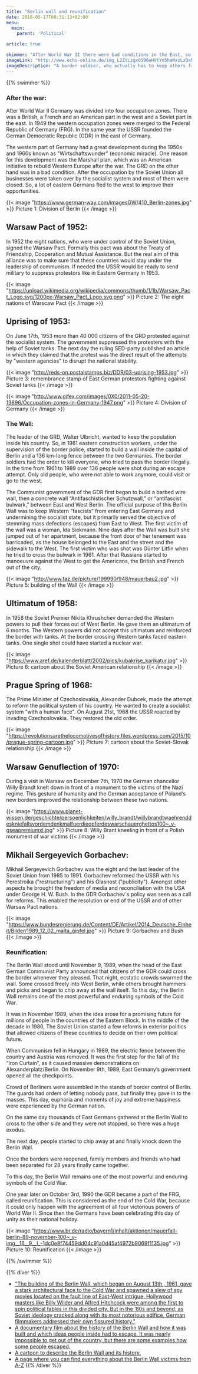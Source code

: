 ```yaml
---
title: "Berlin wall and reunification"
date: 2018-05-17T00:31:13+02:00
menu:
  main:
    parent: 'Political'

article: true

skimmer: "After World War II there were bad conditions in the East, so an increasing number of people fled to the West. To prevent them from running away, the GDR built a            wall in 1961, and called it ironically “antifascist bulwark”. Soldiers had the order to kill people who wanted to cross the border. In 1989, there was the                  opening of the border and one year later the reunification of both Germanies was celebrated."
imageLink: "http://www.echo-online.de/img_L2ZtLzgxOS90aHVtYm5haWxzLzQxMjgzNS5qcGcuMjYzNjI0MzYuanBn_L2ZtLzgxOS90aHVtYm5haWxzLzQxMjgzNS5qcGcuMjYzNjI0MzguanBn.jpg"
imageDescription: "A border soldier, who actually has to keep others from fleeing to the west, jumps over the first form of the Wall, here still barbed wire, during the construction of it"
---
```


{{% swimmer %}}
### After the war:

After World War II Germany was divided into four occupation zones. There was a British, a French and an American part in the west and a Soviet part in the east. In 1949 the western occupation zones were merged to the Federal Republic of Germany (FRG). In the same year the USSR founded the German Democratic Republic (GDR) in the east of Germany.

The western part of Germany had a great development during the 1950s and 1960s known as "Wirtschaftswunder" (economic miracle). One reason for this development was the Marshall plan, which was an American initiative to rebuild Western Europe after the war. The GRD on the other hand was in a bad condition. After the occupation by the Soviet Union all businesses were taken over by the socialist system and most of them were closed. So, a lot of eastern Germans fled to the west to improve their opportunities.

{{< image "https://www.german-way.com/imagesGW/410_Berlin-zones.jpg" >}}
Picture 1: Division of Berlin
{{< /image >}}

## Warsaw Pact of 1952:

In 1952 the eight nations, who were under control of the Soviet Union, signed the Warsaw Pact. Formally this pact was about the Treaty of Friendship, Cooperation and Mutual Assistance. But the real aim of this alliance was to make sure that these countries would stay under the leadership of communism. If needed the USSR would be ready to send military to suppress protestors like in Eastern Germany in 1953.

{{< image "https://upload.wikimedia.org/wikipedia/commons/thumb/1/1b/Warsaw_Pact_Logo.svg/1200px-Warsaw_Pact_Logo.svg.png" >}}
Picture 2: The eight nations of Warscaw Pact
{{< /image >}}

## Uprising of 1953:

On June 17th, 1953 more than 40 000 citizens of the GRD protested against the socialist system. The government suppressed the protesters with the help of Soviet tanks. The next day the ruling SED-party published an article in which they claimed that the protest was the direct result of the attempts by "western agencies" to disrupt the national stability.


{{< image "http://reds-on.postalstamps.biz/DDR/03-uprising-1953.jpg" >}}
Picture 3: remembrance stamp of East German protestors fighting against Soviet tanks
{{< /image >}}


{{< image "http://www.gifex.com/images/0X0/2011-05-20-13696/Occupation-zones-in-Germany-1947.png" >}}
Picture 4: Division of Germany
{{< /image >}}

### The Wall:

The leader of the GRD, Walter Ulbricht, wanted to keep the population inside his country. So, in 1961 eastern construction workers, under the supervision of the border police, started to build a wall inside the capital of Berlin and a 136 km-long fence between the two Germanies. The border soldiers had the order to kill everyone, who tried to pass the border illegally. In the time from 1961 to 1989 over 136 people were shot during an escape attempt. Only old people, who were not able to work anymore, could visit or go to the west.

The Communist government of the GDR first began to build a barbed wire wall, then a concrete wall “Antifaschistischer Schutzwall,” or “antifascist bulwark,” between East and West Berlin. The official purpose of this Berlin Wall was to keep Western “fascists” from entering East Germany and undermining the socialist state, but it primarily served the objective of stemming mass defections (escapes) from East to West. The first victim of the wall was a woman, Ida Siekmann. Nine days after the Wall was built she jumped out of her apartment, because the front door of her tenement was barricaded, as the house belonged to the East and the street and the sidewalk to the West. The first victim who was shot was Günter Litfin when he tried to cross the bulwark in 1961. After that Russians started to manoeuvre against the West to get the Americans, the British and French out of the city.


{{< image "http://www.taz.de/picture/199990/948/mauerbau2.jpg" >}}
Picture 5: building of the Wall
{{< /image >}}

## Ultimatum of 1958:

In 1958 the Soviet Premier Nikita Khrushchev demanded the Western powers to pull their forces out of West Berlin. He gave them an ultimatum of 6 months. The Western powers did not accept this ultimatum and reinforced the border with tanks. At the border crossing Western tanks faced eastern tanks. One single shot could have started a nuclear war.

{{< image "https://www.aref.de/kalenderblatt/2002/pics/kubakrise_karikatur.jpg" >}}
Picture 6: cartoon about the Soviet American relationship
{{< /image >}}

## Prague Spring of 1968:

The Prime Minister of Czechoslovakia, Alexander Dubcek, made the attempt to reform the political system of his country. He wanted to create a socialist system "with a human face". On August 21st, 1968 the USSR reacted by invading Czechoslovakia. They restored the old order.

{{< image "https://revolutionsarethelocomotivesofhistory.files.wordpress.com/2015/10/prague-spring-cartoon.jpg" >}}
Picture 7: cartoon about the Soviet-Slovak relationship
{{< /image >}}

## Warsaw Genuflection of 1970:

During a visit in Warsaw on December 7th, 1970 the German chancellor Willy Brandt knelt down in front of a monument to the victims of the Nazi regime. This gesture of humanity and the German acceptance of Poland‘s new borders improved the relationship between these two nations.

{{< image "https://www.planet-wissen.de/geschichte/persoenlichkeiten/willy_brandt/willybrandtwaehrenddeskniefallsvordemdenkmalfuerdieopferdeswarschauerghettos100~_v-gseapremiumxl.jpg" >}}
Picture 8: Willy Brant kneeling in front of a Polish monument of war victims
{{< /image >}}

## Mikhail Sergeyevich Gorbachev:

Mikhail Sergeyevich Gorbachev was the eight and the last leader of the Soviet Union from 1985 to 1991. Gorbachev reformed the USSR with his Perestroika ("restructuring") and his Glasnost ("publicity"). Amongst other aspects he brought the freedom of media and reconciliation with the USA under George H. W. Bush. In the GDR Gorbachev`s policy was seen as a call for reforms. This enabled the resolution or end of the USSR and of other Warsaw Pact nations.


{{< image "https://www.bundesregierung.de/Content/DE/Artikel/2014_Deutsche_Einheit/Bilder/1989_12_02_malta_gipfel.jpg" >}}
Picture 9: Gorbachev and Bush
{{< /image >}}

### Reunification:

The Berlin Wall stood until November 9, 1989, when the head of the East German Communist Party announced that citizens of the GDR could cross the border whenever they pleased. That night, ecstatic crowds swarmed the wall. Some crossed freely into West Berlin, while others brought hammers and picks and began to chip away at the wall itself. To this day, the Berlin Wall remains one of the most powerful and enduring symbols of the Cold War.

It was in November 1989, when the idea arose for a promising future for millions of people in the countries of the Eastern Block. In the middle of the decade in 1980, The Soviet Union started a few reforms in exterior politics that allowed citizens of these countries to decide on their own political future.

When Communism fell in Hungary in 1989, the electric fence between the country and Austria was removed. It was the first step for the fall of the “Iron Curtain”, as it caused massive demonstrations on Alexanderplatz/Berlin. On November 9th, 1989, East Germany’s government opened all the checkpoints.

Crowd of Berliners were assembled in the stands of border control of Berlin. The guards had orders of letting nobody pass, but finally they gave in to the masses. This day, euphoria and moments of joy and extreme happiness were experienced by the German nation.

On the same day thousands of East Germans gathered at the Berlin Wall to cross to the other side and they were not stopped, so there was a huge exodus.

The next day, people started to chip away at and finally knock down the Berlin Wall.

Once the borders were reopened, family members and friends who had been separated for 28 years finally came together.

To this day, the Berlin Wall remains one of the most powerful and enduring symbols of the Cold War.

One year later on October 3rd, 1990 the GDR became a part of the FRG, called reunification. This is considered as the end of the Cold War, because it could only happen with the agreement of all four victorious powers of World War II. Since then the Germans have been celebrating this day of unity as their national holiday.


{{< image "https://www.br.de/radio/bayern1/inhalt/aktionen/mauerfall-berlin-89-november-100~_v-img__16__9__l_-1dc0e8f74459dd04c91a0d45af4972b9069f1135.jpg" >}}
Picture 10: Reunification
{{< /image >}}

{{% /swimmer %}}

{{% diver %}}
- ["The building of the Berlin Wall, which began on August 13th , 1961, gave a stark architectural face to the Cold War and spawned a slew of spy movies located on the fault line of East-West intrigue. Hollywood masters like Billy Wilder and Alfred Hitchcock were among the first to spin political fables in this divided city. But in the ’80s and beyond, as Soviet ideology cracked along with its most notorious edifice, German filmmakers addressed their own fissured history."](http://entertainment.time.com/2011/08/11/top-10-berlin-wall-movies/slide/introduction/)
- [A documentary film about the history of the Berlin Wall and how it was built and which ideas people inside had to escape. It was nearly impossible to get out of the country, but there are some examples how some people escaped.](https://www.youtube.com/watch?v=S_282GyZWBM)
- [A cartoon to describe the Berlin Wall and its history.](https://www.youtube.com/watch?v=naqS-BlpfU4)
- [A page where you can find everything about the Berlin Wall victims from A-Z](http://www.chronik-der-mauer.de/en/victims/)
{{% /diver %}}